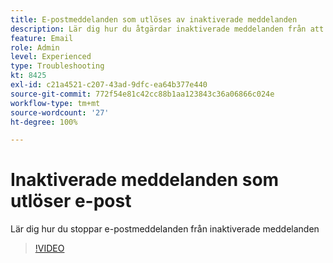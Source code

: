 ```yaml
---
title: E-postmeddelanden som utlöses av inaktiverade meddelanden
description: Lär dig hur du åtgärdar inaktiverade meddelanden från att utlösa e-postmeddelanden
feature: Email
role: Admin
level: Experienced
type: Troubleshooting
kt: 8425
exl-id: c21a4521-c207-43ad-9dfc-ea64b377e440
source-git-commit: 772f54e81c42cc88b1aa123843c36a06866c024e
workflow-type: tm+mt
source-wordcount: '27'
ht-degree: 100%

---
```


# Inaktiverade meddelanden som utlöser e-post

Lär dig hur du stoppar e-postmeddelanden från inaktiverade meddelanden
>[!VIDEO](https://video.tv.adobe.com/v/335981?quality=12)
